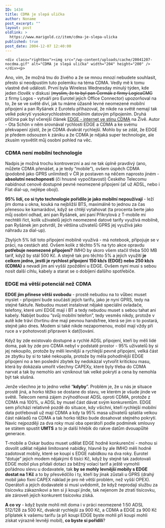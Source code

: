 ```yaml
---
ID: 1434
title: CDMA je slepá ulička
author: Noname
post_excerpt: ""
layout: post
oldlink: >
  https://www.marigold.cz/item/cdma-je-slepa-ulicka
published: true
post_date: 2004-12-07 12:40:00
---
```

	<div class="rightbox"><img src="/wp-content/uploads/cache/20041207-nocdma.gif" alt="CDMA je slepá ulička" width="204" height="200" /></div><p>
Ano, vím, že možná tnu do živého a že se mnou mnozí nebudete souhlasit, přesto si neodpustím tuto polemiku na téma CDMA. Vedly mě k tomu vlastně dvě události. První byla Wireless Wednesday minulý týden, kde jeden člověk v diskusi (<strike>myslím, že to byl pan Čermák z firmy LogicaCMG</strike> z firmy Logos - vytváří pro Eurotel jejich Office Connector) upozorňoval na to, že se ve světě diví, jak tu máme úžasně levné neomezené mobilní připojení a pan Ryšánek z Eurotelu přihazoval, že nikde na světě nemají tak velké pokrytí vysokorychlostním mobilním datovým připojením. Druhá příčina pak byl včerejší článek <a href="http://www.zive.cz/h/Uzivatel/AR.asp?ARI=120269">EDGE - internet ve stínu CDMA</a> na Živě. Autor - Ota Schön v něm srovnával rychlosti EDGE a CDMA a ke svému překvapení zjistil, že je CDMA dvakrát rychlejší. Mohlo by se zdát, že EDGE je předem odsouzen k zániku a že CDMA je nějaká super technologie, ale zkusím vysvětlit můj osobní pohled na věc. </p>

<h3>CDMA není mobilní technologie</h3>
<p>
Nadpis je možná trochu kontroverzní a asi ne tak úplně pravdivý (ano, můžete CDMA přenášet, a je tedy &#8220;mobile&#8221;), ovšem úspěch CDMA (podobně jako GPRS unlimited) v ČR je postaven na něčem naprosto jiném - <strong>absolutní neschopnosti</strong> (či hnusné vypočítavosti) Českého Telecomu nabídnout cenově dostupné pevné neomezené připojení (ať už ADSL, nebo i Flat dial-up, nejlépe obojí).</p>
<p>
<strong>95% lidí, co si tyto technologie pořídilo je jako mobilní nepoužívají </strong>- leží jim doma u okna, kouká na nejbližší BTS, maximálně to jednou za čas přenesou ke kamarádovi, když se chtějí vytahovat (ta procenta berte jako můj osobní odhad, ani pan Ryšánek, aní paní Přikrylová z T-mobile mi nechtěli říct, kolik uživatelů jejich neomezené datové tarify využívá mobilně, pan Ryšánek jen potvrdil, že většina uživatelů GPRS jej využívá jako náhradu za dial-up).</p>

<!--more-->	<p>
Zbylých 5% lidí toto připojení mobilně využívá - má notebook, připojuje se v práci, na cestách atd. Ovšem kolik z těchto 5% na tyto akce opravdu <strong>potřebuje neomezené připojení?</strong> IMHO by skoro všem stačil třeba 500 MB tarif, když by stál 500 Kč. A stejně tak pro těchto 5% a jejich využití <strong>je celkem jedno, jestli je rychlost připojení 150 kb/s (EDGE) nebo 250 kb/s (CDMA) </strong>a nevadí jim ani vyšší zpoždění u EDGE. Ovšem nyní musí s sebou nosit další cihlu, kabely a starat se o dobíjení dalšího spotřebiče.</p>

<h3>EDGE má větší potenciál než CDMA</h3>
<p>
<strong>EDGE jim přinese větši svobodu</strong> - prostě nebudou na to vůbec muset myslet - připojení bude součástí jejich tarifu, jako je nyní GPRS, tedy na stejné faktuře. Nebudou muset instalovat nějaké speciální ovladače, telefony, které umí EDGE mají i BT a tedy nebudou muset s sebou tahat ani kabely. Nabíjet budou &#8220;svůj mobilní telefon&#8221;, tedy vesměs nikdy, protože v autě kde tráví čtvrtinu dne mají pevnou handsfree, která se jim o to postará, stejně jako dnes. Modem si také nikde nezapomenou, mobil mají vždy při ruce a v pohotovosti připraven k dat(l)ování.</p>
<p>
Když by zde existovalo dostupné a rychlé ADSL připojení, kteří by měli lidé doma, pak by zde pro CDMA nebyl v podstatě prostor - 95% uživatelů by si jej nekoupilo, protože by měli levnější a rychlejší pevné připojení, velká část ze zbytku by si to také nekoupila, protože by měla pohodlnější EDGE připojení no a ten poslední zbytek by nedokázal vytvořit kritickou masu, která by dokázala umořit všechny CAPEXy, které byly třeba do CDMA narvat a tak by nemohlo ani vzniknout tak velké pokrytí a cena by nemohla být tak slušná.</p>
<p>
Jenže všechno je to jedno velké &#8220;<strong>kdyby</strong>&#8221;. Problém je, že u nás je situace prostě jiná, a horko těžko se dostane do stavu, ve kterém je všude jinde ve světě. Telecom nemá zájem zvýhodňovat ADSL oproti CDMA, protože z CDMA má 100%, u ADSL by musel část dávat svým konkurentům. EDGE sem přichází relativně pozdě do situace, kdy všichni, kteří rychlejší mobilní data potřebovali už mají CDMA a kdy ta 95% masa uživatelů splatila velkou část nákladů na CDMA a tak horko těžko bude dosahovat stejného pokrytí. Navíc nejpozději za dva roky musí oba operátoři podle podmínek smlouvy se státem spustit <strong>UMTS</strong> a to je další hřebík do rakve datům dvouapůlté generace.</p>
<p>
T-mobile a Oskar budou muset udělat EDGE hodně konkurenční - mohou si dovolit udělat nějaké limitované nabídky, hlavně by ale IMHO měli hodně zadotovat mobily, které se koupí s EDGE nabídkou na dva roky. Eurotel &#8220;dotuje&#8221; jejich modem nějakými 6 tisíci Kč, když by stejně tak zadotovali EDGE mobil plus přidali dotaci za běžný volací tarif a ještě vymohli pořádnou slevu u dodavatele, tak <strong>by se mohly levnější mobily s EDGE dostat na 1 Kč</strong> a to by přesvědčilo i ty, kteří by jinak zůstali u GPRS (drahý mobil jako fixní CAPEX náklad je pro ně větší problém, než vyšší OPEX). Operátoři a jejich dodavatelé si musí uvědomit, že když neprodají službu za tisícovku zákazníkovi a ten si ji koupí jinde, tak nejenom že ztratí tisícovku, ale zároveň jejich konkurent tisícovku získá.</p>
<p>
<strong>A co vy</strong> - když byste mohli mít doma i v práci neomezené 1:50 ADSL 512/128 za 500 Kč, dvakrát rychlejší za 900 Kč, a CDMA a EDGE za 900 Kč příplatek k vašemu tarifu (a při koupi EDGE byste mohli při koupi mohli získat výrazně levněji mobil), <strong>co byste si pořídili</strong>?</p>
